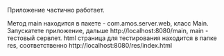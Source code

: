 Приложение частично работает.

Метод main находится в пакете - com.amos.server.web, класс Main.
Запускатете приложение, дальше http://localhost:8080/main, main - тестовый сервлет.
html страница для тестирования находится в папке res, соответственно http://localhost:8080/res/index.html
